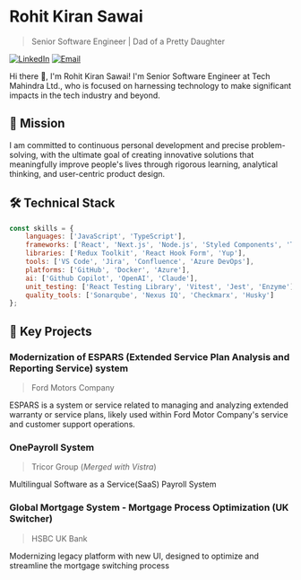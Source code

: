 # Rohit Kiran Sawai
> Senior Software Engineer | Dad of a Pretty Daughter

[![LinkedIn](https://img.shields.io/badge/LinkedIn-Connect-blue)](https://www.linkedin.com/in/rohit-sawai/)
[![Email](https://img.shields.io/badge/Email-Contact-red)](mailto:rohitsawai15@gmail.com)

Hi there 👋, I'm Rohit Kiran Sawai! I'm Senior Software Engineer at Tech Mahindra Ltd., who is focused on harnessing technology to make significant impacts in the tech industry and beyond.

## 🎯 Mission
I am committed to continuous personal development and precise problem-solving, with the ultimate goal of creating innovative solutions that meaningfully improve people's lives through rigorous learning, analytical thinking, and user-centric product design.

## 🛠️ Technical Stack
```javascript
const skills = {
    languages: ['JavaScript', 'TypeScript'],
    frameworks: ['React', 'Next.js', 'Node.js', 'Styled Components', 'Tailwind CSS', 'SCSS'],
    libraries: ['Redux Toolkit', 'React Hook Form', 'Yup'],
    tools: ['VS Code', 'Jira', 'Confluence', 'Azure DevOps'],
    platforms: ['GitHub', 'Docker', 'Azure'],
    ai: ['Github Copilot', 'OpenAI', 'Claude'],
    unit_testing: ['React Testing Library', 'Vitest', 'Jest', 'Enzyme'],
    quality_tools: ['Sonarqube', 'Nexus IQ', 'Checkmarx', 'Husky']
};
```

## 🚀 Key Projects

### Modernization of ESPARS (Extended Service Plan Analysis and Reporting Service) system
> Ford Motors Company

ESPARS is a system or service related to managing and analyzing extended warranty or service plans, likely used within Ford Motor Company's service and customer support operations.

### OnePayroll System
> Tricor Group (_Merged with Vistra_)

Multilingual Software as a Service(SaaS) Payroll System

### Global Mortgage System - Mortgage Process Optimization (UK Switcher)
> HSBC UK Bank

Modernizing legacy platform with new UI, designed to optimize and streamline the mortgage switching process 

<!--
**rohitsawai/rohitsawai** is a ✨ _special_ ✨ repository because its `README.md` (this file) appears on your GitHub profile.

Here are some ideas to get you started:

- 🔭 I’m currently working on ...
- 🌱 I’m currently learning ...
- 👯 I’m looking to collaborate on ...
- 🤔 I’m looking for help with ...
- 💬 Ask me about ...
- 📫 How to reach me: ...
- 😄 Pronouns: ...
- ⚡ Fun fact: ...
-->
